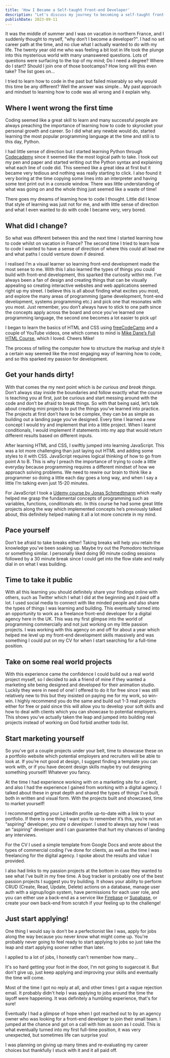 ```yaml
---
title: 'How I Became a Self-taught Front-end Developer'
description: "Let's discuss my journey to becoming a self-taught front-end developer from zero, and some of the mistakes I made along the way!"
publishDate: 2023-09-11
---
```


It was the middle of summer and I was on vacation in northern France, and I suddenly thought to myself, "why don’t I become a developer?". I had no set career path at the time, and no clue what I actually wanted to do with my life. The twenty year old me who was feeling a bit lost in life took the plunge into this mysterious world with many unanswered questions. Lots of questions were surfacing to the top of my mind; Do I need a degree? Where do I start? Should I join one of those bootcamps? How long will this even take? The list goes on…

I tried to learn how to code in the past but failed miserably so why would this time be any different? Well the answer was simple… My past approach and mindset to learning how to code was all wrong and il explain why.

## Where I went wrong the first time

Coding seemed like a great skill to learn and many successful people are always preaching the importance of learning how to code to skyrocket your personal growth and career. So I did what any newbie would do, started learning the most popular programming language at the time and still is to this day, Python.

I had little sense of direction but I started learning Python through [Codecademy](https://www.codecademy.com/) since it seemed like the most logical path to take. I took out my pen and paper and started writing out the Python syntax and explaining what each line of code did. This seemed like a great idea at first but it became very tedious and nothing was really starting to click. I also found it very boring at the time copying some lines into an interpreter and having some text print out in a console window. There was little understanding of what was going on and the whole thing just seemed like a waste of time!

There goes my dreams of learning how to code I thought. Little did I know that style of learning was just not for me, and with little sense of direction and what I even wanted to do with code I became very, very bored.

## What did I change?

So what was different between this and the next time I started learning how to code whilst on vacation in France? The second time I tried to learn how to code I wanted to have a sense of direction of where this could all lead me and what paths I could venture down if desired.

I realised I’m a visual learner so learning front-end development made the most sense to me. With this I also learned the types of things you could build with front-end development, this sparked the curiosity within me. I’ve always been a fan of design and creating things that can be visually appealing so creating interactive websites and web applications seemed right up my street. I believe this is all about finding what excites you most, and explore the many areas of programming (game development, front-end development, systems programming etc.) and pick one that resonates with you most. Just remember, you don’t always have to stick to one path since the concepts apply across the board and once you’ve learned one programming language, the second one becomes a lot easier to pick up!

I began to learn the basics of HTML and CSS using [freeCodeCamp](https://www.freecodecamp.org/) and a couple of YouTube videos, one which comes to mind is [Mike Dane’s Full HTML Course](https://www.youtube.com/watch?v=pQN-pnXPaVg), which I loved. Cheers Mike!

The process of telling the computer how to structure the markup and style it a certain way seemed like the most engaging way of learning how to code, and so this sparked my passion for development.

## Get your hands dirty!

With that comes the my next point which is _be curious and break things_. Don’t always stay inside the boundaries and follow exactly what the course is teaching you at first, just be curious and start messing around with the code and don’t be afraid to break things. So with that being said, let’s talk about creating mini projects to put the things you’ve learned into practice. The projects at first don’t have to be complex, they can be as simple as building out a landing page you’ve designed. Every time I learned a new concept I would try and implement that into a little project. When I learnt conditionals, I would implement if statements into my app that would return different results based on different inputs.

After learning HTML and CSS, I swiftly jumped into learning JavaScript. This was a lot more challenging than just laying out HTML and adding some styles to it with CSS. JavaScript requires logical thinking of how to go from point A to B. This is why I preach the importance of trying to code a little everyday because programming requires a different mindset of how we approach solving problems. We need to rewire our brain to think like a programmer so doing a little each day goes a long way, and when I say a little I’m talking even just 15-20 minutes.

For JavaScript I took a [Udemy course by Jonas Schmedtmann](https://www.udemy.com/course/the-complete-javascript-course/) which really helped me grasp the fundamental concepts of programming such as variables, functions, conditionals etc. In this course he had some great little projects along the way which implemented concepts he’s previously talked about, this definitely helped making it all a lot more concrete in my mind.

## Pace yourself

Don’t be afraid to take breaks either! Taking breaks will help you retain the knowledge you’ve been soaking up. Maybe try out the Pomodoro technique or something similar. I personally liked doing 90 minute coding sessions followed by a 30 minute break since I could get into the flow state and really dial in on what I was building.

## Time to take it public

With all this learning you should definitely share your findings online with others, such as Twitter which I what I did at the beginning and it paid off a lot. I used social media to connect with like minded people and also share the types of things I was learning and building. This eventually turned into an opportunity to work as a freelance front-end developer for a digital agency here in the UK. This was my first glimpse into the world of programming commercially and not just working on my little passion projects. I was working with this agency on and off for about a year which helped me level up my front-end development skills massively and was something I could put on my CV for when I start searching for a full-time position.

## Take on some real world projects

With this experience came the confidence I could build out a real world project myself, so I decided to ask a friend of mine if they wanted a marketing site being designed and developed for their animation studio. Luckily they were in need of one! I offered to do it for free since I was still relatively new to this but they insisted on paying me for my work, so win-win. I highly recommend you do the same and build out 1-3 real projects either for free or paid since this will allow you to develop your soft skills and how to deal with clients which you can showcase to potential employers. This shows you’ve actually taken the leap and jumped into building real projects instead of working on God forbid another todo list.

## Start marketing yourself

So you’ve got a couple projects under your belt, time to showcase these on a portfolio website which potential employers and recruiters will be able to look at. If you’re not good at design, I suggest finding a template you can work with, or if you have decent design skills maybe try out designing something yourself! Whatever you fancy.

At the time I had experience working with on a marketing site for a client, and also I had the experience I gained from working with a digital agency. I talked about these in great depth and shared the types of things I’ve built, both in written and visual form. With the projects built and showcased, time to market yourself!

I recommend getting your LinkedIn profile up-to-date with a link to your portfolio. If there is one thing I want you to remember it’s this, you’re not an “aspiring” developer, _you are a developer_. I used to always say how I was an “aspiring” developer and I can guarantee that hurt my chances of landing any interviews.

For the CV I used a simple template from Google Docs and wrote about the types of commercial coding I've done for clients, as well as the time I was freelancing for the digital agency. I spoke about the results and value I provided.

I also had links to my passion projects at the bottom in case they wanted to see what I've built in my free time. A bug tracker is probably one of the best passion projects I suggest you try building. It shows your ability to perform CRUD (Create, Read, Update, Delete) actions on a database, manage user auth with a signup/login system, have permissions for each user role, and you can either use a back-end as a service like [Firebase](https://firebase.google.com/) or [Supabase](https://supabase.com/), or create your own back-end from scratch if your feeling up to the challenge!

## Just start applying!

One thing I would say is don't be a perfectionist like I was, apply for jobs along the way because you never know what might come up. You're probably never going to feel ready to start applying to jobs so just take the leap and start applying sooner rather than later.

I applied to a lot of jobs, I honestly can't remember how many...

It's so hard getting your foot in the door, I'm not going to sugarcoat it. But don't give up, just keep applying and improving your skills and eventually the time will come.

Most of the time I got no reply at all, and other times I got a vague rejection email. It probably didn't help I was applying to jobs around the time the layoff were happening. It was definitely a humbling experience, that's for sure!

Eventually I had a glimpse of hope when I got reached out to by an agency owner who was looking for a front-end developer to join their small team. I jumped at the chance and got on a call with him as soon as I could. This is what eventually turned into my first full-time position, it was very unexpected, but sometimes life can surprise you!

I was planning on giving up many times and re-evaluating my career choices but thankfully I stuck with it and it all paid off.
